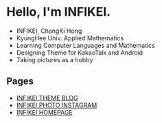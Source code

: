 # Hello, I'm INFIKEI.

* INFIKEI, ChangKi Hong
* KyungHee Univ. Applied Mathematics
* Learning Computer Languages and Mathematics
* Designing Theme for KakaoTalk and Android
* Taking pictures as a hobby

Pages
---

* [INFIKEI THEME BLOG](https://blog.naver.com/hckhong)
* [INFIKEI PHOTO INSTAGRAM](https://instagram.com/infikei_photo)
* [INFIKEI HOMEPAGE](https://infikei.github.io/)
